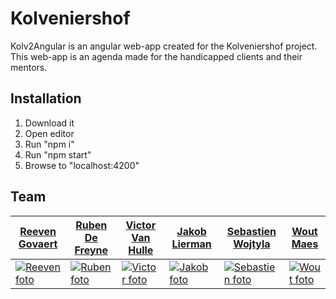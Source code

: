 # Kolveniershof

Kolv2Angular is an angular web-app created for the Kolveniershof project. This web-app is an agenda made for the handicapped clients and their mentors.

## Installation

1. Download it
2. Open editor
3. Run "npm i"
4. Run "npm start"
5. Browse to "localhost:4200"

## Team
| <a href="https://github.com/reeveng" target="_blank">**Reeven Govaert**</a> | <a href="https://github.com/RubenDeFreyne" target="_blank">**Ruben De Freyne**</a>  | <a href="https://github.com/VictorOwnt" target="_blank">**Victor Van Hulle**</a> | <a href="https://github.com/JakobLierman" target="_blank">**Jakob Lierman**</a> | <a href="https://github.com/SWeB06" target="_blank">**Sebastien Wojtyla**</a> |<a href="https://github.com/WoutMaes" target="_blank">**Wout Maes**</a> |
| --- | --- | --- | --- | --- | --- |
| [![Reeven foto](https://avatars3.githubusercontent.com/u/36441093?s=460&v=4)](https://github.com/reeveng)| [![Ruben foto](https://avatars2.githubusercontent.com/u/25815999?s=460&v=4)](https://github.com/RubenDeFreyne) | [![Victor foto](https://avatars2.githubusercontent.com/u/17174095?s=460&v=4)](https://github.com/VictorOwnt) | [![Jakob foto](https://avatars2.githubusercontent.com/u/25779630?s=460&v=4)](https://github.com/JakobLierman) | [![Sebastien foto](https://avatars2.githubusercontent.com/u/36441058?s=460&v=4)](https://github.com/SWeB06) | [![Wout foto](https://avatars0.githubusercontent.com/u/36442271?s=460&v=4)](https://github.com/WoutMaes) 
